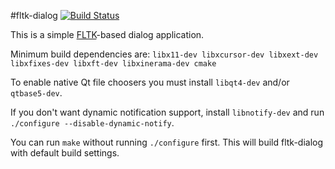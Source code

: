 #fltk-dialog [![Build Status](https://travis-ci.org/darealshinji/fltk-dialog.svg?branch=master)](https://travis-ci.org/darealshinji/fltk-dialog)

This is a simple [FLTK](http://www.fltk.org/)-based dialog application.

Minimum build dependencies are: `libx11-dev libxcursor-dev libxext-dev libxfixes-dev libxft-dev libxinerama-dev cmake`

To enable native Qt file choosers you must install `libqt4-dev` and/or `qtbase5-dev`.

If you don't want dynamic notification support, install `libnotify-dev` and run `./configure --disable-dynamic-notify`.

You can run `make` without running `./configure` first. This will build fltk-dialog with default build settings.
